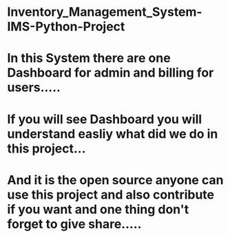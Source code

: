 # Inventory_Management_System-IMS-Python-Project
# In this System there are one Dashboard for admin and billing for users.....
# If you will see Dashboard you will understand easliy what did we do in this project...
# And it is the open source anyone can use this project and also contribute if you want and one thing don't forget to give share.....
